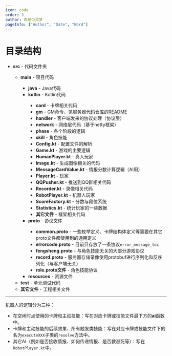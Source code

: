 ```yaml
---
icon: code
order: 3
author: 奇葩の灵梦
pageInfo: ["Author", "Date", "Word"]
---
```


# 目录结构

- <HopeIcon icon="folder" /> **src** - 代码文件夹
  - <HopeIcon icon="folder" /> **main** - 项目代码
    - <HopeIcon icon="folder" /> **java** - Java代码
    - <HopeIcon icon="folder" /> **kotlin** - Kotlin代码
      - <HopeIcon icon="folder" /> **card** - 卡牌相关代码
      - <HopeIcon icon="folder" /> **gm** - GM命令，见[服务器代码仓库的README](https://github.com/CuteReimu/TheMessage?tab=readme-ov-file#%E5%85%B3%E4%BA%8Egm%E5%91%BD%E4%BB%A4)
      - <HopeIcon icon="folder" /> **handler** - 客户端发来的协议处理（协议层）
      - <HopeIcon icon="folder" /> **network** - 网络层代码（基于netty框架）
      - <HopeIcon icon="folder" /> **phase** - 各个阶段的逻辑
      - <HopeIcon icon="folder" /> **skill** - 角色技能
      - <HopeIcon icon="file" /> **Config.kt** - 配置文件的解析
      - <HopeIcon icon="file" /> **Game.kt** - 游戏的主要逻辑
      - <HopeIcon icon="file" /> **HumanPlayer.kt** - 真人玩家
      - <HopeIcon icon="file" /> **Image.kt** - 生成图像相关的代码
      - <HopeIcon icon="file" /> **MessageCardValue.kt** - 情报分数计算逻辑（AI用）
      - <HopeIcon icon="file" /> **Player.kt** - 玩家
      - <HopeIcon icon="file" /> **QQPusher.kt** - 推送到QQ群相关代码
      - <HopeIcon icon="file" /> **Recorder.kt** - 录像相关代码
      - <HopeIcon icon="file" /> **RobotPlayer.kt** - 机器人玩家
      - <HopeIcon icon="file" /> **ScoreFactory.kt** - 分数与段位系统
      - <HopeIcon icon="file" /> **Statistics.kt** - 统计玩家的一些数据
      - <HopeIcon icon="file" /> **其它文件** - 框架相关代码
    - <HopeIcon icon="folder" /> **proto** - 协议文件
      - <HopeIcon icon="file" /> **common.proto** - 一些枚举定义、卡牌结构体定义等需要在其它proto文件都使用到的通用定义
      - <HopeIcon icon="file" /> **errorcode.proto** - 目前只存放了一条协议`error_message_toc`
      - <HopeIcon icon="file" /> **fengsheng.proto** - 与角色技能无关的大部分游戏协议
      - <HopeIcon icon="file" /> **record.proto** - 服务器存储录像使用protobuf进行序列化和反序列化（与客户端无关）
      - <HopeIcon icon="file" /> **role.proto文件** - 角色技能协议
    - <HopeIcon icon="folder" /> **resources** - 资源文件
  - <HopeIcon icon="folder" /> **test** - 单元测试代码
  - <HopeIcon icon="file" /> **其它文件** - 工程相关文件

---

机器人的逻辑分为三种：

- 在空闲时点使用的卡牌和主动技能：写在对应卡牌或技能文件最下方的**ai**函数中。
- 卡牌和主动技能的后续效果、所有触发类技能：写在对应卡牌或技能文件下的名为`executeXXX`子类的`resolve`方法中。
- 其它AI（例如是否接收情报、如何传递情报、是否救濒死等）：写在`RobotPlayer.kt`中。

  